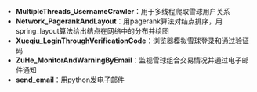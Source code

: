 + **MultipleThreads_UsernameCrawler**：用于多线程爬取雪球用户关系
+ **Network_PagerankAndLayout**：用pagerank算法对结点排序，用spring_layout算法给出结点在网络中的分布并绘图
+ **Xueqiu_LoginThroughVerificationCode**：浏览器模拟雪球登录和通过验证码
+ **ZuHe_MonitorAndWarningByEmail**：监视雪球组合交易情况并通过电子邮件通知
+ **send_email**：用python发电子邮件
